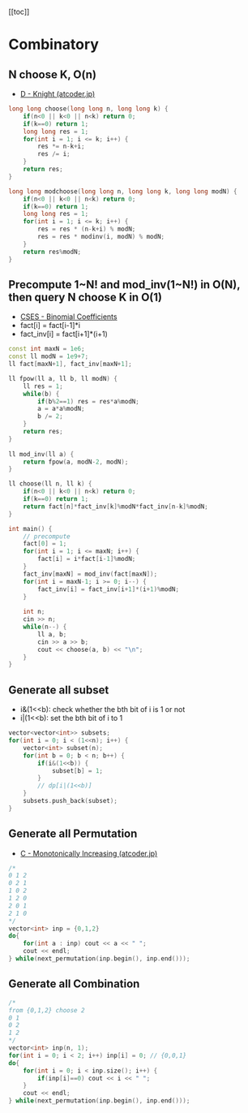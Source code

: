 [[toc]]

# Combinatory

## N choose K, O(n)
- [D - Knight (atcoder.jp)](https://atcoder.jp/contests/abc145/tasks/abc145_d)
```cpp
long long choose(long long n, long long k) {
    if(n<0 || k<0 || n<k) return 0;
    if(k==0) return 1;
    long long res = 1;
    for(int i = 1; i <= k; i++) {
        res *= n-k+i;
        res /= i;
    }
    return res;
}

long long modchoose(long long n, long long k, long long modN) {
    if(n<0 || k<0 || n<k) return 0;
    if(k==0) return 1;
    long long res = 1;
    for(int i = 1; i <= k; i++) {
        res = res * (n-k+i) % modN;
        res = res * modinv(i, modN) % modN;
    }
    return res%modN;
}
```

## Precompute 1\~N! and mod_inv(1\~N!) in O(N), then query N choose K in O(1)
- [CSES - Binomial Coefficients](https://cses.fi/problemset/task/1079)
- fact[i] = fact[i-1]*i
- fact_inv[i] = fact[i+1]*(i+1)
```cpp
const int maxN = 1e6;
const ll modN = 1e9+7;
ll fact[maxN+1], fact_inv[maxN+1];

ll fpow(ll a, ll b, ll modN) {
    ll res = 1;
    while(b) {
        if(b%2==1) res = res*a%modN;
        a = a*a%modN;
        b /= 2;
    }
    return res;
}
 
ll mod_inv(ll a) {
    return fpow(a, modN-2, modN);
}

ll choose(ll n, ll k) {
    if(n<0 || k<0 || n<k) return 0;
    if(k==0) return 1;
    return fact[n]*fact_inv[k]%modN*fact_inv[n-k]%modN;
}

int main() {
    // precompute
    fact[0] = 1;
    for(int i = 1; i <= maxN; i++) {
        fact[i] = i*fact[i-1]%modN;
    }
    fact_inv[maxN] = mod_inv(fact[maxN]);
    for(int i = maxN-1; i >= 0; i--) {
        fact_inv[i] = fact_inv[i+1]*(i+1)%modN;
    }
		
    int n;
    cin >> n;
    while(n--) {
        ll a, b;
        cin >> a >> b;
        cout << choose(a, b) << "\n";
    }
}
```

## Generate all subset
- i&(1<<b): check whether the bth bit of i is 1 or not
- i|(1<<b): set the bth bit of i to 1
```cpp
vector<vector<int>> subsets;
for(int i = 0; i < (1<<n); i++) {
    vector<int> subset(n);
    for(int b = 0; b < n; b++) {
        if(i&(1<<b)) {
            subset[b] = 1;
        }
        // dp[i|(1<<b)]
    }
    subsets.push_back(subset);
}
```

## Generate all Permutation
- [C - Monotonically Increasing (atcoder.jp)](https://atcoder.jp/contests/abc263/tasks/abc263_c)
```cpp
/*
0 1 2
0 2 1
1 0 2
1 2 0
2 0 1
2 1 0
*/
vector<int> inp = {0,1,2}
do{
    for(int a : inp) cout << a << " ";
    cout << endl;
} while(next_permutation(inp.begin(), inp.end()));
```

## Generate all Combination
```cpp
/*
from {0,1,2} choose 2
0 1
0 2
1 2
*/
vector<int> inp(n, 1);
for(int i = 0; i < 2; i++) inp[i] = 0; // {0,0,1}
do{
    for(int i = 0; i < inp.size(); i++) {
        if(inp[i]==0) cout << i << " ";
    }
    cout << endl;
} while(next_permutation(inp.begin(), inp.end()));
```
